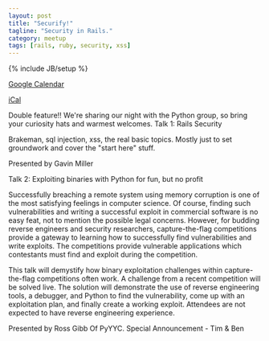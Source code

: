 ```yaml
---
layout: post
title: "Securify!"
tagline: "Security in Rails."
category: meetup
tags: [rails, ruby, security, xss]
---
```

{% include JB/setup %}

<p>
  <a href="http://www.google.com/calendar/event?action=TEMPLATE&dates=20160106T013000Z%2f20160106T043000Z&sprop=website%3ahttp%3a%2f%2fwww.meetup.com%2fYYC-Rb%2fevents%2f227367170%2f&text=Securify%21&location=Assembly+-+119+-+14+Street+NW+%28Floor+4%29+-+Calgary%2C+AB+%2C+Canada&sprop=name:YYC+Ruby&details=For+full+details%2C+including+the+address%2C+and+to+RSVP+see%3A%0Ahttp%3A%2F%2Fwww.meetup.com%2FYYC-Rb%2Fevents%2F227367170%2F%0AYYC+Ruby%0ADouble+feature%21%21+We%27re+sharing+our+night+with+the+Python+group%2C+so+bring+your+curiosity+hats+and+warmest+welcomes.+Talk+1%3A+Rails+Security%0ABrake...">
    Google Calendar
  </a>
</p>

<p>
  <a href="http://www.meetup.com/YYC-Rb/events/227367170/ical/Securify%21.ics">
    iCal
  </a>
</p>

Double feature!! We're sharing our night with the Python group, so bring your curiosity hats and warmest welcomes. Talk 1: Rails Security

Brakeman, sql injection, xss, the real basic topics. Mostly just to set groundwork and cover the "start here" stuff.

Presented by Gavin Miller

Talk 2: Exploiting binaries with Python for fun, but no profit

Successfully breaching a remote system using memory corruption is one of the most satisfying feelings in computer science. Of course, finding such vulnerabilities and writing a successful exploit in commercial software is no easy feat, not to mention the possible legal concerns. However, for budding reverse engineers and security researchers, capture-the-flag competitions provide a gateway to learning how to successfully find vulnerabilities and write exploits. The competitions provide vulnerable applications which contestants must find and exploit during the competition.

This talk will demystify how binary exploitation challenges within capture-the-flag competitions often work. A challenge from a recent competition will be solved live. The solution will demonstrate the use of reverse engineering tools, a debugger, and Python to find the vulnerability, come up with an exploitation plan, and finally create a working exploit. Attendees are not expected to have reverse engineering experience.

Presented by Ross Gibb Of PyYYC. Special Announcement - Tim & Ben
